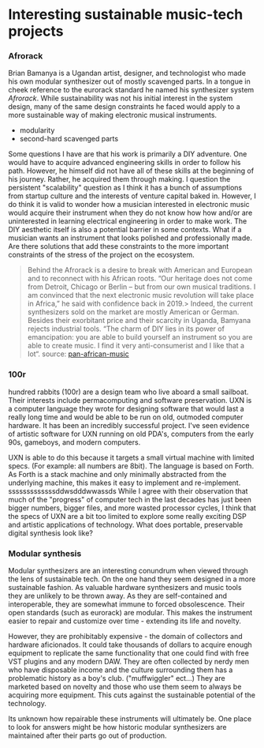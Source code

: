 # Interesting sustainable music-tech projects

### Afrorack
Brian Bamanya is a Ugandan artist, designer, and technologist who made his own modular synthesizer out of mostly scavenged parts. In a tongue in cheek reference to the eurorack standard he named his synthesizer system *Afrorack*.
While sustainability was not his initial interest in the system design, many of the same design constraints he faced would apply to a more sustainable way of making electronic musical instruments.
- modularity
- second-hard scavenged parts

Some questions I have are that his work is primarily a DIY adventure. One would have to acquire advanced engineering skills in order to follow his path. However, he himself did not have all of these skills at the beginning of his journey. Rather, he acquired them through making. I question the persistent "scalability" question as I think it has a bunch of assumptions from startup culture and the interests of venture capital baked in. However, I do think it is valid to wonder how a musician interested in electronic music would acquire their instrument when they do not know how how and/or are uninterested in learning electrical engineering in order to make work. The DIY aesthetic itself is also a potential barrier in some contexts. What if a musician wants an instrument that looks polished and professionally made. Are there solutions that add these constraints to the more important constraints of the stress of the project on the ecosystem.

> Behind the Afrorack is a desire to break with American and European and to reconnect with his African roots. “Our heritage does not come from Detroit, Chicago or Berlin – but from our own musical traditions. I am convinced that the next electronic music revolution will take place in Africa,” he said with confidence back in 2019.> Indeed, the current synthesizers sold on the market are mostly American or German. Besides their exorbitant price and their scarcity in Uganda, Bamyana rejects industrial tools. “The charm of DIY lies in its power of emancipation: you are able to build yourself an instrument so you are able to create music. I find it very anti-consumerist and I like that a lot“.
> source: [pan-african-music](http://pan-african-music.com/en/afrorack-album/)

### 100r
hundred rabbits (100r) are a design team who live aboard a small sailboat. Their interests include permacomputing and software preservation. UXN is a computer language they wrote for designing software that would last a really long time and would be able to be run on old, outmoded computer hardware. It has been an incredibly successful project. I've seen evidence of artistic software for UXN running on old PDA's, computers from the early 90s, gameboys, and modern computers.

UXN is able to do this because it targets a small virtual machine with limited specs. (For example: all numbers are 8bit). The language is based on Forth. As Forth is a stack machine and only minimally abstracted from the underlying machine, this makes it easy to implement and re-implement.
sssssssssssssddwsdddwwassds
While I agree with their observation that much of the "progress" of computer tech in the last decades has just been bigger numbers, bigger files, and more wasted processor cycles, I think that the specs of UXN are a bit too limited to explore some really exciting DSP and artistic applications of technology. What does portable, preservable digital synthesis look like?

### Modular synthesis
Modular synthesizers are an interesting conundrum when viewed through the lens of sustainable tech. On the one hand they seem designed in a more sustainable fashion. As valuable hardware synthesizers and music tools they are unlikely to be thrown away. As they are self-contained and interoperable, they are somewhat immune to forced obsolescence. Their open standards (such as eurorack) are modular. This makes the instrument easier to repair and customize over time - extending its life and novelty.

However, they are prohibitably expensive - the domain of collectors and hardware aficionados. It could take thousands of dollars to acquire enough equipment to replicate the same functionality that one could find with free VST plugins and any modern DAW. They are often collected by nerdy men who have disposable income and the culture surrounding them has a problematic history as a boy's club. ("muffwiggler" ect...) They are marketed based on novelty and those who use them seem to always be acquiring more equipment. This cuts against the sustainable potential of the technology.

Its unknown how repairable these instruments will ultimately be. One place to look for answers might be how historic modular synthesizers are maintained after their parts go out of production.
